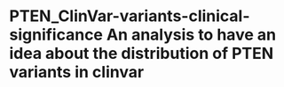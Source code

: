 # PTEN_ClinVar-variants-clinical-significance An analysis to have an idea about the distribution of PTEN variants in clinvar
